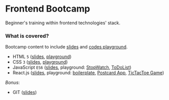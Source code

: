 # Frontend Bootcamp

Beginner's training within frontend technologies' stack.

### What is covered?

Bootcamp content to include [slides](slides/) and [codes playground](playground/).

- HTML `5` ([slides](slides/html), [playground](playground/html))
- CSS `3` ([slides](slides/css), [playground](playground/css))
- JavaScript `ES6` ([slides](slides/js), playground: [StopWatch](playground/js/stopWatch), [ToDoList](playground/js/toDoList))
- React.js ([slides](slides/react), playground: [boilerplate](playground/react/create-react-app), [Postcard App](playground/react/postcard-app), [TicTacToe Game](playground/react/tic-tac-toe-game))

_Bonus_:

- GIT ([slides](slides/git))